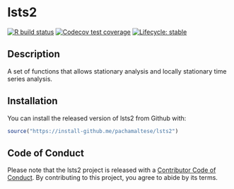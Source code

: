 # lsts2

<!-- badges: start -->
[![R build status](https://github.com/pachamaltese/lsts2/workflows/R-CMD-check/badge.svg)](https://github.com/pachamaltese/lsts2/actions?workflow=R-CMD-check)
[![Codecov test coverage](https://codecov.io/gh/pachamaltese/lsts2/branch/master/graph/badge.svg)](https://codecov.io/gh/pachamaltese/lsts2?branch=master)
[![Lifecycle: stable](https://img.shields.io/badge/lifecycle-stable-brightgreen.svg)](https://lifecycle.r-lib.org/articles/stages.html#stable)
<!-- badges: end -->

## Description

A set of functions that allows stationary analysis and locally stationary time series analysis.

## Installation

You can install the released version of lsts2 from Github with:

``` r
source("https://install-github.me/pachamaltese/lsts2")
```

## Code of Conduct
  
Please note that the lsts2 project is released with a [Contributor Code of Conduct](https://contributor-covenant.org/version/2/0/CODE_OF_CONDUCT.html). By contributing to this project, you agree to abide by its terms.
